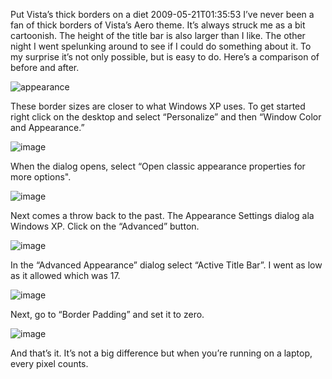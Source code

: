 Put Vista’s thick borders on a diet
2009-05-21T01:35:53
I’ve never been a fan of thick borders of Vista’s Aero theme. It’s always struck me as a bit cartoonish. The height of the title bar is also larger than I like. The other night I went spelunking around to see if I could do something about it. To my surprise it’s not only possible, but is easy to do. Here’s a comparison of before and after.

![appearance](http://az667460.vo.msecnd.net/cdn/images/blog/PutVistaonaDiet_126C3/appearance.jpg)

These border sizes are closer to what Windows XP uses. To get started right click on the desktop and select “Personalize” and then “Window Color and Appearance.”

![image](http://az667460.vo.msecnd.net/cdn/images/blog/PutVistaonaDiet_126C3/image.png)

When the dialog opens, select “Open classic appearance properties for more options".

![image](http://az667460.vo.msecnd.net/cdn/images/blog/PutVistaonaDiet_126C3/image_3.png)

Next comes a throw back to the past. The Appearance Settings dialog ala Windows XP. Click on the “Advanced” button.

![image](http://az667460.vo.msecnd.net/cdn/images/blog/PutVistaonaDiet_126C3/image_4.png)

In the “Advanced Appearance” dialog select “Active Title Bar”. I went as low as it allowed which was 17.

![image](http://az667460.vo.msecnd.net/cdn/images/blog/PutVistaonaDiet_126C3/image_5.png)

Next, go to “Border Padding” and set it to zero.

![image](http://az667460.vo.msecnd.net/cdn/images/blog/PutVistaonaDiet_126C3/image_6.png)

And that’s it. It’s not a big difference but when you’re running on a laptop, every pixel counts.
